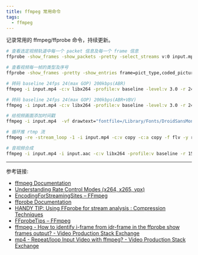 ```yaml
---
title: ffmpeg 常用命令
tags:
  - ffmpeg
---
```


记录常用的 ffmpeg/ffprobe 命令，持续更新。

```sh
# 查看选定视频轨道中每一个 packet 信息及每一个 frame 信息
ffprobe -show_frames -show_packets -pretty -select_streams v:0 input.mp4

# 查看视频每一帧的类型及序号
ffprobe -show_frames -pretty -show_entries frame=pict_type,coded_picture_number -of default=noprint_wrappers=1 input.mp4

# 转码 baseline 24fps 24(max GOP) 200kbps(ABR)
ffmpeg -i input.mp4 -c:v libx264 -profile:v baseline -level:v 3.0 -r 24 -g 24 -b:v 200k -c:a copy output.mp4

# 转码 baseline 24fps 24(max GOP) 200kbps(ABR+VBV)
ffmpeg -i input.mp4 -c:v libx264 -profile:v baseline -level:v 3.0 -r 24 -g 24 -b:v 200k -maxrate 200k -bufsize 400k -c:a copy output.mp4

# 给视频画面添加时间戳
ffmpeg -i input.mp4  -vf drawtext="fontfile=/Library/Fonts/DroidSansMono.ttf:fontsize=72:fontcolor='white':boxcolor=0x000000AA:box=1:x=w/2-text_w/2:y=80:timecode='00\:00\:00\:00':rate=23.976:text=''" output.mp4

# 循环推 rtmp 流
ffmpeg -re -stream_loop -1 -i input.mp4 -c:v copy -c:a copy -f flv -y rtmp://output

# 音视频合成
ffmpeg -i input.mp4 -i input.aac -c:v libx264 -profile:v baseline -r 15 -g 15 -c:a copy -bsf:a aac_adtstoasc -shortest black2.flv
```

----

参考链接:

- [ffmpeg Documentation](https://ffmpeg.org/ffmpeg.html)
- [Understanding Rate Control Modes (x264, x265, vpx)](https://slhck.info/video/2017/03/01/rate-control.html)
- [EncodingForStreamingSites – FFmpeg](https://trac.ffmpeg.org/wiki/EncodingForStreamingSites)
- [ffprobe Documentation](https://ffmpeg.org/ffprobe.html)
- [HANDY TIP: Using FFprobe for stream analysis : Compression Techniques](https://forums.creativecow.net/thread/20/871651)
- [FFprobeTips – FFmpeg](https://trac.ffmpeg.org/wiki/FFprobeTips)
- [ffmpeg - How to identify i-frame from idr-frame in the ffprobe show frames output? - Video Production Stack Exchange](https://video.stackexchange.com/questions/19250/how-to-identify-i-frame-from-idr-frame-in-the-ffprobe-show-frames-output)
- [mp4 - Repeat/loop Input Video with ffmpeg? - Video Production Stack Exchange](https://video.stackexchange.com/questions/12905/repeat-loop-input-video-with-ffmpeg)
